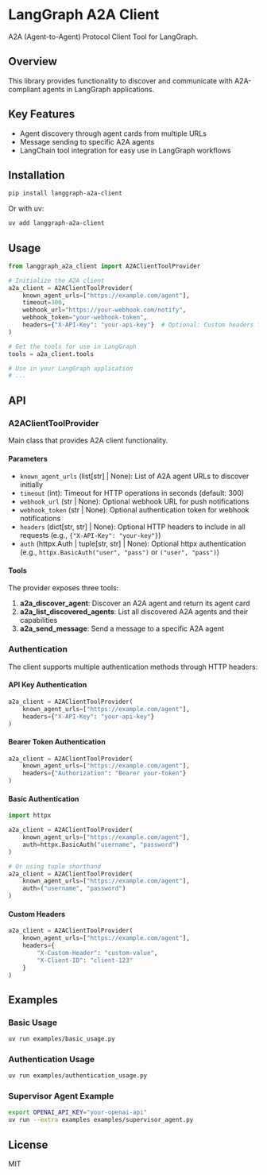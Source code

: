 # LangGraph A2A Client

A2A (Agent-to-Agent) Protocol Client Tool for LangGraph.

## Overview

This library provides functionality to discover and communicate with A2A-compliant agents in LangGraph applications.

## Key Features

- Agent discovery through agent cards from multiple URLs
- Message sending to specific A2A agents
- LangChain tool integration for easy use in LangGraph workflows

## Installation

```bash
pip install langgraph-a2a-client
```

Or with uv:

```bash
uv add langgraph-a2a-client
```

## Usage

```python
from langgraph_a2a_client import A2AClientToolProvider

# Initialize the A2A client
a2a_client = A2AClientToolProvider(
    known_agent_urls=["https://example.com/agent"],
    timeout=300,
    webhook_url="https://your-webhook.com/notify",
    webhook_token="your-webhook-token",
    headers={"X-API-Key": "your-api-key"}  # Optional: Custom headers for authentication
)

# Get the tools for use in LangGraph
tools = a2a_client.tools

# Use in your LangGraph application
# ...
```

## API

### A2AClientToolProvider

Main class that provides A2A client functionality.

#### Parameters

- `known_agent_urls` (list[str] | None): List of A2A agent URLs to discover initially
- `timeout` (int): Timeout for HTTP operations in seconds (default: 300)
- `webhook_url` (str | None): Optional webhook URL for push notifications
- `webhook_token` (str | None): Optional authentication token for webhook notifications
- `headers` (dict[str, str] | None): Optional HTTP headers to include in all requests (e.g., `{"X-API-Key": "your-key"}`)
- `auth` (httpx.Auth | tuple[str, str] | None): Optional httpx authentication (e.g., `httpx.BasicAuth("user", "pass")` or `("user", "pass")`)

#### Tools

The provider exposes three tools:

1. **a2a_discover_agent**: Discover an A2A agent and return its agent card
2. **a2a_list_discovered_agents**: List all discovered A2A agents and their capabilities
3. **a2a_send_message**: Send a message to a specific A2A agent

### Authentication

The client supports multiple authentication methods through HTTP headers:

#### API Key Authentication

```python
a2a_client = A2AClientToolProvider(
    known_agent_urls=["https://example.com/agent"],
    headers={"X-API-Key": "your-api-key"}
)
```

#### Bearer Token Authentication

```python
a2a_client = A2AClientToolProvider(
    known_agent_urls=["https://example.com/agent"],
    headers={"Authorization": "Bearer your-token"}
)
```

#### Basic Authentication

```python
import httpx

a2a_client = A2AClientToolProvider(
    known_agent_urls=["https://example.com/agent"],
    auth=httpx.BasicAuth("username", "password")
)

# Or using tuple shorthand
a2a_client = A2AClientToolProvider(
    known_agent_urls=["https://example.com/agent"],
    auth=("username", "password")
)
```

#### Custom Headers

```python
a2a_client = A2AClientToolProvider(
    known_agent_urls=["https://example.com/agent"],
    headers={
        "X-Custom-Header": "custom-value",
        "X-Client-ID": "client-123"
    }
)
```

## Examples

### Basic Usage

```sh
uv run examples/basic_usage.py
```

### Authentication Usage

```sh
uv run examples/authentication_usage.py
```

### Supervisor Agent Example

```sh
export OPENAI_API_KEY="your-openai-api"
uv run --extra examples examples/supervisor_agent.py
```

## License

MIT
